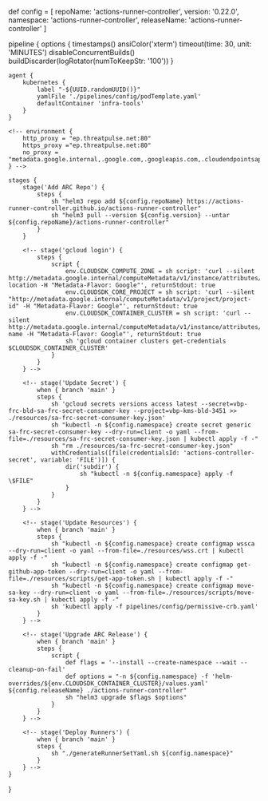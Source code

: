 <!-- library identifier: 'jenkins-sharedlib-release@master', retriever: modernSCM([$class: 'GitSCMSource',
	remote: 'https://github.com/lbg-gcp-foundation/jenkins-sharedlib-release.git',
	credentialsId: 'vbpFrcGitHubApp']) -->

def config = [
    repoName: 'actions-runner-controller',
    version: '0.22.0',
    namespace: 'actions-runner-controller',
    releaseName: 'actions-runner-controller'
]

pipeline {
    options {
        timestamps()
        ansiColor('xterm')
        timeout(time: 30, unit: 'MINUTES')
        disableConcurrentBuilds()
        buildDiscarder(logRotator(numToKeepStr: '100'))
    }

    agent {
        kubernetes {
            label "-${UUID.randomUUID()}"
            yamlFile './pipelines/config/podTemplate.yaml'
            defaultContainer 'infra-tools'
        }
    }

    <!-- environment {
        http_proxy = "ep.threatpulse.net:80"
        https_proxy ="ep.threatpulse.net:80"
        no_proxy = "metadata.google.internal,.google.com,.googleapis.com,.cloudendpointsapis.com,.oncp.dev,10.84.0.160/28,172.25.248.0/22,172.25.246.0/23"
    } -->

    stages {
        stage('Add ARC Repo') {
            steps {
                sh "helm3 repo add ${config.repoName} https://actions-runner-controller.github.io/actions-runner-controller"
                sh "helm3 pull --version ${config.version} --untar ${config.repoName}/actions-runner-controller"
            }
        }

        <!-- stage('gcloud login') {
            steps {
                script {
                    env.CLOUDSDK_COMPUTE_ZONE = sh script: 'curl --silent http://metadata.google.internal/computeMetadata/v1/instance/attributes/cluster-location -H "Metadata-Flavor: Google"', returnStdout: true
                    env.CLOUDSDK_CORE_PROJECT = sh script: 'curl --silent "http://metadata.google.internal/computeMetadata/v1/project/project-id" -H "Metadata-Flavor: Google"', returnStdout: true
                    env.CLOUDSDK_CONTAINER_CLUSTER = sh script: 'curl --silent http://metadata.google.internal/computeMetadata/v1/instance/attributes/cluster-name -H "Metadata-Flavor: Google"', returnStdout: true
                    sh 'gcloud container clusters get-credentials $CLOUDSDK_CONTAINER_CLUSTER'
                }
            }
        } -->

        <!-- stage('Update Secret') {
            when { branch 'main' }
            steps {
                sh 'gcloud secrets versions access latest --secret=vbp-frc-bld-sa-frc-secret-consumer-key --project=vbp-kms-bld-3451 >> ./resources/sa-frc-secret-consumer-key.json'
                sh "kubectl -n ${config.namespace} create secret generic sa-frc-secret-consumer-key --dry-run=client -o yaml --from-file=./resources/sa-frc-secret-consumer-key.json | kubectl apply -f -"
                sh "rm ./resources/sa-frc-secret-consumer-key.json"
                withCredentials([file(credentialsId: 'actions-controller-secret', variable: 'FILE')]) {
                    dir('subdir') {
                        sh "kubectl -n ${config.namespace} apply -f \$FILE"
                    }
                }
            }
        } -->

        <!-- stage('Update Resources') {
            when { branch 'main' }
            steps {
                sh "kubectl -n ${config.namespace} create configmap wssca --dry-run=client -o yaml --from-file=./resources/wss.crt | kubectl apply -f -"
                sh "kubectl -n ${config.namespace} create configmap get-github-app-token --dry-run=client -o yaml --from-file=./resources/scripts/get-app-token.sh | kubectl apply -f -"
                sh "kubectl -n ${config.namespace} create configmap move-sa-key --dry-run=client -o yaml --from-file=./resources/scripts/move-sa-key.sh | kubectl apply -f -"
                sh 'kubectl apply -f pipelines/config/permissive-crb.yaml'
            }
        } -->

        <!-- stage('Upgrade ARC Release') {
            when { branch 'main' }
            steps {
                script {
                    def flags = '--install --create-namespace --wait --cleanup-on-fail'
                    def options = "-n ${config.namespace} -f 'helm-overrides/${env.CLOUDSDK_CONTAINER_CLUSTER}/values.yaml' ${config.releaseName} ./actions-runner-controller" 
                    sh "helm3 upgrade $flags $options"
                }
            }
        } -->

        <!-- stage('Deploy Runners') {
            when { branch 'main' }
            steps {
                sh "./generateRunnerSetYaml.sh ${config.namespace}"
            }
        } -->
    }
}
